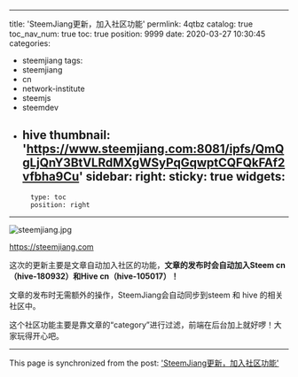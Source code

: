 
---
title: 'SteemJiang更新，加入社区功能'
permlink: 4qtbz
catalog: true
toc_nav_num: true
toc: true
position: 9999
date: 2020-03-27 10:30:45
categories:
- steemjiang
tags:
- steemjiang
- cn
- network-institute
- steemjs
- steemdev
- hive
thumbnail: 'https://www.steemjiang.com:8081/ipfs/QmQgLjQnY3BtVLRdMXgWSyPqGqwptCQFQkFAf2vfbha9Cu'
sidebar:
    right:
        sticky: true
widgets:
    -
        type: toc
        position: right
---


![steemjiang.jpg](https://www.steemjiang.com:8081/ipfs/QmQgLjQnY3BtVLRdMXgWSyPqGqwptCQFQkFAf2vfbha9Cu)

https://steemjiang.com

这次的更新主要是文章自动加入社区的功能，**文章的发布时会自动加入Steem cn（hive-180932）和Hive cn（hive-105017）！**

文章的发布时无需额外的操作，SteemJiang会自动同步到steem 和 hive 的相关社区中。

这个社区功能主要是靠文章的“category”进行过滤，前端在后台加上就好啰！大家玩得开心吧。

- - -

This page is synchronized from the post: ['SteemJiang更新，加入社区功能'](https://steemit.com/@lemooljiang/4qtbz)
